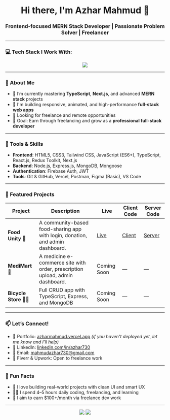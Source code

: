 <h1 align="center">Hi there, I'm Azhar Mahmud 👋</h1>
<h3 align="center">Frontend-focused MERN Stack Developer | Passionate Problem Solver | Freelancer</h3>

---

### 💻 Tech Stack I Work With:

<div align="center">
  <img src="https://skillicons.dev/icons?i=html,css,tailwind,js,ts,react,redux,next,firebase,nodejs,express,mongodb" />
</div>

---

### 🚀 About Me

- 🌱 I’m currently mastering **TypeScript**, **Next.js**, and advanced **MERN stack** projects
- 🔭 I'm building responsive, animated, and high-performance **full-stack web apps**
- 💼 Looking for freelance and remote opportunities
- 🎯 Goal: Earn through freelancing and grow as a **professional full-stack developer**

---

### 🧰 Tools & Skills

- **Frontend**: HTML5, CSS3, Tailwind CSS, JavaScript (ES6+), TypeScript, React.js, Redux Toolkit, Next.js
- **Backend**: Node.js, Express.js, MongoDB, Mongoose
- **Authentication**: Firebase Auth, JWT
- **Tools**: Git & GitHub, Vercel, Postman, Figma (Basic), VS Code

---

### 🧩 Featured Projects

| Project | Description | Live | Client Code | Server Code |
|--------|-------------|------|-------------|-------------|
| **Food Unity 🍱** | A community-based food-sharing app with login, donation, and admin dashboard. | [Live](https://foodunity-cc2e3.web.app) | [Client](https://github.com/Azhar730/food-unity-client) | [Server](https://github.com/Azhar730/food-unity-server) |
| **MediMart 💊** | A medicine e-commerce site with order, prescription upload, admin dashboard. | Coming Soon | — | — |
| **Bicycle Store 🚴‍♂️** | Full CRUD app with TypeScript, Express, and MongoDB | Coming Soon | — | — |

---

### 📫 Let’s Connect!

- 🔗 Portfolio: [azharmahmud.vercel.app](https://azharmahmud.vercel.app) *(if you haven't deployed yet, let me know and I’ll help)*
- 💼 LinkedIn: [linkedin.com/in/azhar730](https://www.linkedin.com/in/azhar730/)
- 📧 Email: mahmudazhar730@gmail.com
- 💬 Fiverr & Upwork: Open to freelance work

---

### 🧠 Fun Facts

- 🧪 I love building real-world projects with clean UI and smart UX
- 🧑‍💻 I spend 4–5 hours daily coding, freelancing, and learning
- 🎯 I aim to earn $100+/month via freelance dev work

---

<p align="center">
  <img src="https://github-readme-stats.vercel.app/api?username=azhar730&show_icons=true&theme=radical" />
  <img src="https://github-readme-stats.vercel.app/api/top-langs/?username=azhar730&layout=compact&theme=radical" />
</p>



